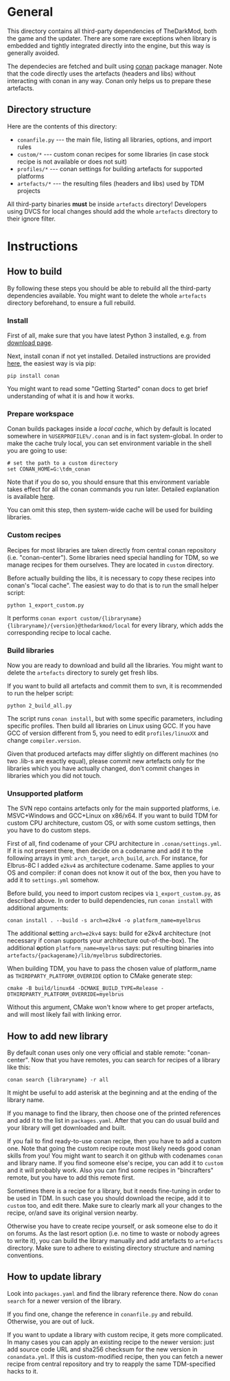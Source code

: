 # General

This directory contains all third-party dependencies of TheDarkMod, both the game and the updater.
There are some rare exceptions when library is embedded and tightly integrated directly into the engine, but this way is generally avoided.

The dependecies are fetched and built using [conan][1] package manager.
Note that the code directly uses the artefacts (headers and libs) without interacting with conan in any way.
Conan only helps us to prepare these artefacts.

## Directory structure

Here are the contents of this directory:

 * `conanfile.py` --- the main file, listing all libraries, options, and import rules
 * `custom/*` --- custom conan recipes for some libraries (in case stock recipe is not available or does not suit)
 * `profiles/*` --- conan settings for building artefacts for supported platforms
 * `artefacts/*` --- the resulting files (headers and libs) used by TDM projects

All third-party binaries **must** be inside `artefacts` directory!
Developers using DVCS for local changes should add the whole `artefacts` directory to their ignore filter.


# Instructions

## How to build

By following these steps you should be able to rebuild all the third-party dependencies available.
You might want to delete the whole `artefacts` directory beforehand, to ensure a full rebuild.

### Install

First of all, make sure that you have latest Python 3 installed, e.g. from [download page][2].

Next, install conan if not yet installed.
Detailed instructions are provided [here][3], the easiest way is via pip:

    pip install conan

You might want to read some "Getting Started" conan docs to get brief understanding of what it is and how it works.

### Prepare workspace

Conan builds packages inside a *local cache*, which by default is located somewhere in `%USERPROFILE%/.conan` and is in fact system-global.
In order to make the cache truly local, you can set environment variable in the shell you are going to use:

    # set the path to a custom directory
    set CONAN_HOME=G:\tdm_conan

Note that if you do so, you should ensure that this environment variable takes effect for all the conan commands you run later.
Detailed explanation is available [here][4].

You can omit this step, then system-wide cache will be used for building libraries.

### Custom recipes

Recipes for most libraries are taken directly from central conan repository (i.e. "conan-center").
Some libraries need special handling for TDM, so we manage recipes for them ourselves. They are located in `custom` directory.

Before actually building the libs, it is necessary to copy these recipes into conan's "local cache".
The easiest way to do that is to run the small helper script:

    python 1_export_custom.py

It performs `conan export custom/{libraryname} {libraryname}/{version}@thedarkmod/local` for every library, which adds the corresponding recipe to local cache.

### Build libraries

Now you are ready to download and build all the libraries.
You might want to delete the `artefacts` directory to surely get fresh libs.

If you want to build all artefacts and commit them to svn, it is recommended to run the helper script:

    python 2_build_all.py

The script runs `conan install`, but with some specific parameters, including specific profiles.
Then build all libraries on Linux using GCC.
If you have GCC of version different from 5, you need to edit `profiles/linuxXX` and change `compiler.version`.

Given that produced artefacts may differ slightly on different machines (no two .lib-s are exactly equal),
please commit new artefacts only for the libraries which you have actually changed, don't commit changes in libraries which you did not touch.

### Unsupported platform

The SVN repo contains artefacts only for the main supported platforms, i.e. MSVC+Windows and GCC+Linux on x86/x64.
If you want to build TDM for custom CPU architecture, custom OS, or with some custom settings, then you have to do custom steps.

First of all, find codename of your CPU architecture in `.conan/settings.yml`.
If it is not present there, then decide on a codename and add it to the following arrays in yml: `arch_target`, `arch_build`, `arch`.
For instance, for Elbrus-8C I added `e2kv4` as architecture codename.
Same applies to your OS and compiler: if conan does not know it out of the box, then you have to add it to `settings.yml` somehow.

Before build, you need to import custom recipes via `1_export_custom.py`, as described above.
In order to build dependencies, run `conan install` with additional arguments:

    conan install . --build -s arch=e2kv4 -o platform_name=myelbrus

The additional **s**etting `arch=e2kv4` says: build for e2kv4 architecture (not necessary if conan supports your architecture out-of-the-box).
The additional **o**ption `platform_name=myelbrus` says: put resulting binaries into `artefacts/{packagename}/lib/myelbrus` subdirectories.

When building TDM, you have to pass the chosen value of platform_name as `THIRDPARTY_PLATFORM_OVERRIDE` option to CMake generate step:

    cmake -B build/linux64 -DCMAKE_BUILD_TYPE=Release -DTHIRDPARTY_PLATFORM_OVERRIDE=myelbrus

Without this argument, CMake won't know where to get proper artefacts, and will most likely fail with linking error.


## How to add new library

By default conan uses only one very official and stable remote: "conan-center".
Now that you have remotes, you can search for recipes of a library like this:

    conan search {libraryname} -r all

It might be useful to add asterisk at the beginning and at the ending of the library name.

If you manage to find the library, then choose one of the printed references and add it to the list in `packages.yaml`.
After that you can do usual build and your library will get downloaded and built.

If you fail to find ready-to-use conan recipe, then you have to add a custom one.
Note that going the custom recipe route most likely needs good conan skills from you!
You might want to search it on github with codenames `conan` and library name.
If you find someone else's recipe, you can add it to `custom` and it will probably work.
Also you can find some recipes in "bincrafters" remote, but you have to add this remote first.

Sometimes there is a recipe for a library, but it needs fine-tuning in order to be used in TDM.
In such case you should download the recipe, add it to `custom` too, and edit there.
Make sure to clearly mark all your changes to the recipe, or/and save its original version nearby.

Otherwise you have to create recipe yourself, or ask someone else to do it on forums.
As the last resort option (i.e. no time to waste or nobody agrees to write it), you can build the library manually and add artefacts to `artefacts` directory.
Make sure to adhere to existing directory structure and naming conventions.


## How to update library

Look into `packages.yaml` and find the library reference there.
Now do `conan search` for a newer version of the library.

If you find one, change the reference in `conanfile.py` and rebuild.
Otherwise, you are out of luck.

If you want to update a library with custom recipe, it gets more complicated.
In many cases you can apply an existing recipe to the newer version: just add source code URL and sha256 checksum for the new version in `conandata.yml`.
If this is custom-modified recipe, then you can fetch a newer recipe from central repository and try to reapply the same TDM-specified hacks to it.



[1]: https://conan.io/
[2]: https://www.python.org/downloads/
[3]: https://docs.conan.io/en/latest/installation.html
[4]: https://docs.conan.io/en/latest/mastering/custom_cache.html
